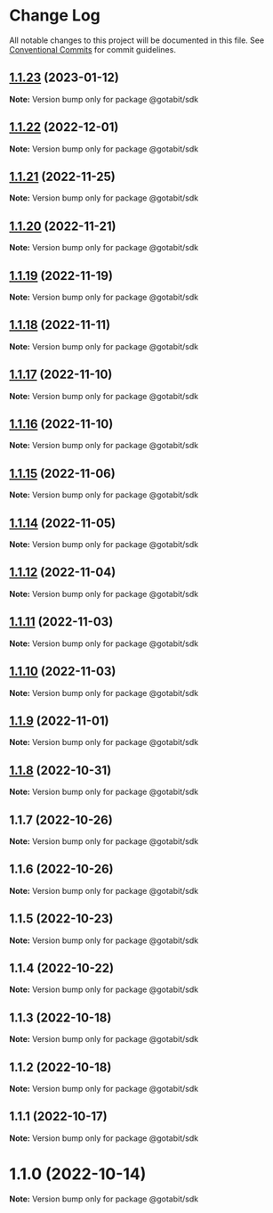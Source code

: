 # Change Log

All notable changes to this project will be documented in this file.
See [Conventional Commits](https://conventionalcommits.org) for commit guidelines.

## [1.1.23](https://github.com/gotabit/sdk-ts/compare/@gotabit/sdk@1.1.22...@gotabit/sdk@1.1.23) (2023-01-12)

**Note:** Version bump only for package @gotabit/sdk

## [1.1.22](https://github.com/gotabit/sdk-ts/compare/@gotabit/sdk@1.1.21...@gotabit/sdk@1.1.22) (2022-12-01)

**Note:** Version bump only for package @gotabit/sdk

## [1.1.21](https://github.com/gotabit/sdk-ts/compare/@gotabit/sdk@1.1.20...@gotabit/sdk@1.1.21) (2022-11-25)

**Note:** Version bump only for package @gotabit/sdk

## [1.1.20](https://github.com/gotabit/sdk-ts/compare/@gotabit/sdk@1.1.19...@gotabit/sdk@1.1.20) (2022-11-21)

**Note:** Version bump only for package @gotabit/sdk

## [1.1.19](https://github.com/gotabit/sdk-ts/compare/@gotabit/sdk@1.1.18...@gotabit/sdk@1.1.19) (2022-11-19)

**Note:** Version bump only for package @gotabit/sdk

## [1.1.18](https://github.com/gotabit/sdk-ts/compare/@gotabit/sdk@1.1.17...@gotabit/sdk@1.1.18) (2022-11-11)

**Note:** Version bump only for package @gotabit/sdk

## [1.1.17](https://github.com/gotabit/sdk-ts/compare/@gotabit/sdk@1.1.16...@gotabit/sdk@1.1.17) (2022-11-10)

**Note:** Version bump only for package @gotabit/sdk

## [1.1.16](https://github.com/gotabit/sdk-ts/compare/@gotabit/sdk@1.1.15...@gotabit/sdk@1.1.16) (2022-11-10)

**Note:** Version bump only for package @gotabit/sdk

## [1.1.15](https://github.com/gotabit/sdk-ts/compare/@gotabit/sdk@1.1.14...@gotabit/sdk@1.1.15) (2022-11-06)

**Note:** Version bump only for package @gotabit/sdk

## [1.1.14](https://github.com/gotabit/sdk-ts/compare/@gotabit/sdk@1.1.12...@gotabit/sdk@1.1.14) (2022-11-05)

**Note:** Version bump only for package @gotabit/sdk

## [1.1.12](https://github.com/gotabit/sdk-ts/compare/@gotabit/sdk@1.1.11...@gotabit/sdk@1.1.12) (2022-11-04)

**Note:** Version bump only for package @gotabit/sdk

## [1.1.11](https://github.com/gotabit/sdk-ts/compare/@gotabit/sdk@1.1.10...@gotabit/sdk@1.1.11) (2022-11-03)

**Note:** Version bump only for package @gotabit/sdk

## [1.1.10](https://github.com/gotabit/sdk-ts/compare/@gotabit/sdk@1.1.9...@gotabit/sdk@1.1.10) (2022-11-03)

**Note:** Version bump only for package @gotabit/sdk

## [1.1.9](https://github.com/gotabit/sdk-ts/compare/@gotabit/sdk@1.1.7...@gotabit/sdk@1.1.9) (2022-11-01)

**Note:** Version bump only for package @gotabit/sdk

## [1.1.8](https://github.com/gotabit/sdk-ts/compare/@gotabit/sdk@1.1.7...@gotabit/sdk@1.1.8) (2022-10-31)

**Note:** Version bump only for package @gotabit/sdk

## 1.1.7 (2022-10-26)

**Note:** Version bump only for package @gotabit/sdk

## 1.1.6 (2022-10-26)

**Note:** Version bump only for package @gotabit/sdk

## 1.1.5 (2022-10-23)

**Note:** Version bump only for package @gotabit/sdk

## 1.1.4 (2022-10-22)

**Note:** Version bump only for package @gotabit/sdk

## 1.1.3 (2022-10-18)

**Note:** Version bump only for package @gotabit/sdk

## 1.1.2 (2022-10-18)

**Note:** Version bump only for package @gotabit/sdk

## 1.1.1 (2022-10-17)

**Note:** Version bump only for package @gotabit/sdk

# 1.1.0 (2022-10-14)

**Note:** Version bump only for package @gotabit/sdk
